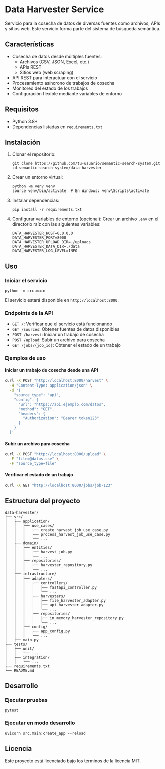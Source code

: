 # Data Harvester Service

Servicio para la cosecha de datos de diversas fuentes como archivos, APIs y sitios web. Este servicio forma parte del sistema de búsqueda semántica.

## Características

- Cosecha de datos desde múltiples fuentes:
  - Archivos (CSV, JSON, Excel, etc.)
  - APIs REST
  - Sitios web (web scraping)
- API REST para interactuar con el servicio
- Procesamiento asíncrono de trabajos de cosecha
- Monitoreo del estado de los trabajos
- Configuración flexible mediante variables de entorno

## Requisitos

- Python 3.8+
- Dependencias listadas en `requirements.txt`

## Instalación

1. Clonar el repositorio:
   ```
   git clone https://github.com/tu-usuario/semantic-search-system.git
   cd semantic-search-system/data-harvester
   ```

2. Crear un entorno virtual:
   ```
   python -m venv venv
   source venv/bin/activate  # En Windows: venv\Scripts\activate
   ```

3. Instalar dependencias:
   ```
   pip install -r requirements.txt
   ```

4. Configurar variables de entorno (opcional):
   Crear un archivo `.env` en el directorio raíz con las siguientes variables:
   ```
   DATA_HARVESTER_HOST=0.0.0.0
   DATA_HARVESTER_PORT=8000
   DATA_HARVESTER_UPLOAD_DIR=./uploads
   DATA_HARVESTER_DATA_DIR=./data
   DATA_HARVESTER_LOG_LEVEL=INFO
   ```

## Uso

### Iniciar el servicio

```
python -m src.main
```

El servicio estará disponible en `http://localhost:8000`.

### Endpoints de la API

- `GET /`: Verificar que el servicio está funcionando
- `GET /sources`: Obtener fuentes de datos disponibles
- `POST /harvest`: Iniciar un trabajo de cosecha
- `POST /upload`: Subir un archivo para cosecha
- `GET /jobs/{job_id}`: Obtener el estado de un trabajo

### Ejemplos de uso

#### Iniciar un trabajo de cosecha desde una API

```bash
curl -X POST "http://localhost:8000/harvest" \
  -H "Content-Type: application/json" \
  -d '{
    "source_type": "api",
    "config": {
      "url": "https://api.ejemplo.com/datos",
      "method": "GET",
      "headers": {
        "Authorization": "Bearer token123"
      }
    }
  }'
```

#### Subir un archivo para cosecha

```bash
curl -X POST "http://localhost:8000/upload" \
  -F "file=@datos.csv" \
  -F "source_type=file"
```

#### Verificar el estado de un trabajo

```bash
curl -X GET "http://localhost:8000/jobs/job-123"
```

## Estructura del proyecto

```
data-harvester/
├── src/
│   ├── application/
│   │   ├── use_cases/
│   │   │   ├── create_harvest_job_use_case.py
│   │   │   ├── process_harvest_job_use_case.py
│   │   │   └── ...
│   ├── domain/
│   │   ├── entities/
│   │   │   ├── harvest_job.py
│   │   │   └── ...
│   │   ├── repositories/
│   │   │   ├── harvester_repository.py
│   │   │   └── ...
│   ├── infrastructure/
│   │   ├── adapters/
│   │   │   ├── controllers/
│   │   │   │   ├── fastapi_controller.py
│   │   │   │   └── ...
│   │   │   ├── harvesters/
│   │   │   │   ├── file_harvester_adapter.py
│   │   │   │   ├── api_harvester_adapter.py
│   │   │   │   └── ...
│   │   │   ├── repositories/
│   │   │   │   ├── in_memory_harvester_repository.py
│   │   │   │   └── ...
│   │   ├── config/
│   │   │   ├── app_config.py
│   │   │   └── ...
│   ├── main.py
├── tests/
│   ├── unit/
│   │   └── ...
│   ├── integration/
│   │   └── ...
├── requirements.txt
└── README.md
```

## Desarrollo

### Ejecutar pruebas

```
pytest
```

### Ejecutar en modo desarrollo

```
uvicorn src.main:create_app --reload
```

## Licencia

Este proyecto está licenciado bajo los términos de la licencia MIT. 